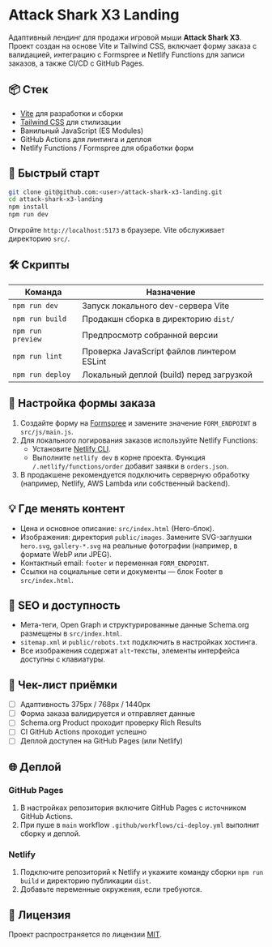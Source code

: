 # Attack Shark X3 Landing

Адаптивный лендинг для продажи игровой мыши **Attack Shark X3**. Проект создан на основе Vite и Tailwind CSS, включает
форму заказа с валидацией, интеграцию с Formspree и Netlify Functions для записи заказов, а также CI/CD с GitHub Pages.

## 📦 Стек

- [Vite](https://vitejs.dev/) для разработки и сборки
- [Tailwind CSS](https://tailwindcss.com/) для стилизации
- Ванильный JavaScript (ES Modules)
- GitHub Actions для линтинга и деплоя
- Netlify Functions / Formspree для обработки форм

## 🚀 Быстрый старт

```bash
git clone git@github.com:<user>/attack-shark-x3-landing.git
cd attack-shark-x3-landing
npm install
npm run dev
```

Откройте `http://localhost:5173` в браузере. Vite обслуживает директорию `src/`.

## 🛠 Скрипты

| Команда           | Назначение                                   |
| ----------------- | -------------------------------------------- |
| `npm run dev`     | Запуск локального dev-сервера Vite           |
| `npm run build`   | Продакшн сборка в директорию `dist/`         |
| `npm run preview` | Предпросмотр собранной версии                |
| `npm run lint`    | Проверка JavaScript файлов линтером ESLint   |
| `npm run deploy`  | Локальный деплой (build) перед загрузкой     |

## 📝 Настройка формы заказа

1. Создайте форму на [Formspree](https://formspree.io/) и замените значение `FORM_ENDPOINT` в `src/js/main.js`.
2. Для локального логирования заказов используйте Netlify Functions:
   - Установите [Netlify CLI](https://docs.netlify.com/cli/get-started/).
   - Выполните `netlify dev` в корне проекта. Функция `/.netlify/functions/order` добавит заявки в `orders.json`.
3. В продакшене рекомендуется подключить серверную обработку (например, Netlify, AWS Lambda или собственный backend).

## 💡 Где менять контент

- Цена и основное описание: `src/index.html` (Hero-блок).
- Изображения: директория `public/images`. Замените SVG-заглушки `hero.svg`, `gallery-*.svg` на реальные фотографии (например, в формате WebP или JPEG).
- Контактный email: `footer` и переменная `FORM_ENDPOINT`.
- Ссылки на социальные сети и документы — блок Footer в `src/index.html`.

## 🔐 SEO и доступность

- Мета-теги, Open Graph и структурированные данные Schema.org размещены в `src/index.html`.
- `sitemap.xml` и `public/robots.txt` подключить в настройках хостинга.
- Все изображения содержат `alt`-тексты, элементы интерфейса доступны с клавиатуры.

## 🧪 Чек-лист приёмки

- [ ] Адаптивность 375px / 768px / 1440px
- [ ] Форма заказа валидируется и отправляет данные
- [ ] Schema.org Product проходит проверку Rich Results
- [ ] CI GitHub Actions проходит успешно
- [ ] Деплой доступен на GitHub Pages (или Netlify)

## 🌐 Деплой

### GitHub Pages

1. В настройках репозитория включите GitHub Pages с источником GitHub Actions.
2. При пуше в `main` workflow `.github/workflows/ci-deploy.yml` выполнит сборку и деплой.

### Netlify

1. Подключите репозиторий к Netlify и укажите команду сборки `npm run build` и директорию публикации `dist`.
2. Добавьте переменные окружения, если требуются.

## 📄 Лицензия

Проект распространяется по лицензии [MIT](LICENSE).
